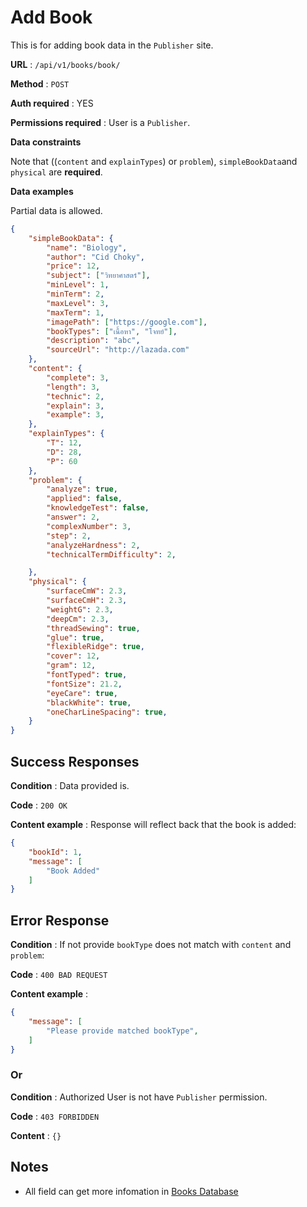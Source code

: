 # Add Book

This is for adding book data in the `Publisher` site.

**URL** : `/api/v1/books/book/`

**Method** : `POST`

**Auth required** : YES

**Permissions required** : User is a `Publisher`.

**Data constraints**

Note that ((`content` and `explainTypes`) or `problem`), `simpleBookData`and `physical` are **required**.

**Data examples**

Partial data is allowed.

```json
{
    "simpleBookData": {
        "name": "Biology",
        "author": "Cid Choky",
        "price": 12,
        "subject": ["วิทยาศาสตร์"],
        "minLevel": 1,
        "minTerm": 2,
        "maxLevel": 3,
        "maxTerm": 1,
        "imagePath": ["https://google.com"],
        "bookTypes": ["เนื้อหา", "โจทย์"],
        "description": "abc",
        "sourceUrl": "http://lazada.com"
    },
    "content": {
        "complete": 3,
        "length": 3,
        "technic": 2,
        "explain": 3,
        "example": 3,
    },
    "explainTypes": {
        "T": 12,
        "D": 28,
        "P": 60
    },
    "problem": {
        "analyze": true,
        "applied": false,
        "knowledgeTest": false,
        "answer": 2,
        "complexNumber": 3,
        "step": 2,
        "analyzeHardness": 2,
        "technicalTermDifficulty": 2,

    },
    "physical": {
        "surfaceCmW": 2.3,
        "surfaceCmH": 2.3,
        "weightG": 2.3,
        "deepCm": 2.3,
        "threadSewing": true,
        "glue": true,
        "flexibleRidge": true,
        "cover": 12,
        "gram": 12,
        "fontTyped": true,
        "fontSize": 21.2,
        "eyeCare": true,
        "blackWhite": true,
        "oneCharLineSpacing": true,
    }
}
```

## Success Responses

**Condition** : Data provided is.

**Code** : `200 OK`

**Content example** : Response will reflect back that the book is added:

```json
{
    "bookId": 1,
    "message": [
        "Book Added"
    ]
}
```

## Error Response

**Condition** : If not provide `bookType` does not match with `content` and `problem`:

**Code** : `400 BAD REQUEST`

**Content example** :

```json
{
    "message": [
        "Please provide matched bookType",
    ]
}
```

### Or

**Condition** : Authorized User is not have `Publisher` permission.

**Code** : `403 FORBIDDEN`

**Content** : `{}`

## Notes

* All field can get more infomation in [Books Database](../../../database/README.md)

